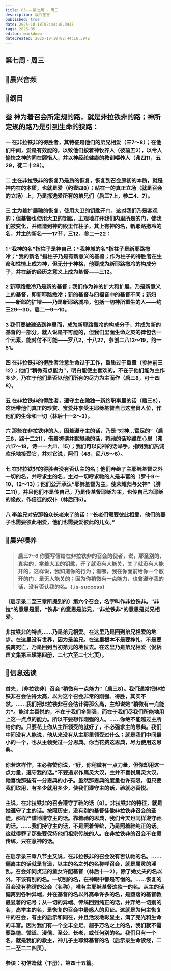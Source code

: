 ```yaml
---
title: 03---第七周 · 周三
description: 晨兴圣言
published: true
date: 2025-10-18T02:44:16.394Z
tags: 2025-05
editor: markdown
dateCreated: 2025-10-18T02:44:16.394Z
---
```


## 第七周 · 周三
## 🎵晨兴音频

## 📖纲目

## 叁    神为着召会所定规的路，就是非拉铁非的路；神所定规的路乃是引到生命的狭路：

### 一    在非拉铁非的得胜者，其特征是他们的弟兄相爱（三7～8）；在他们中间，爱是有效能的，以致他们按着神牧养人（彼前五2），以令人愉快之神的同在顾惜人，并以神经纶健康的教训喂养人（弗四11，五29，徒二十28）。

### 二    主在非拉铁非的恢复乃是质的恢复，恢复到召会原初的本质，就是神内在的本质，也就是爱（约壹四8）；站在一的真正立场（就是召会的立场）上，乃是拣选爱所有的弟兄们（启三7上，参二4、7）。

### 三    主为着扩展祂的恢复，使用大卫的钥匙开门，这对我们乃是客观的；但基督也使用大卫的钥匙，主观地打开我们内里所是的门，使我们被变化，并建造到神的殿里作柱子，其上有神的名，新耶路撒冷的名，并主的新名——17节，三12，参二一22：

### 1    “我神的名”指柱子是神自己；“我神城的名”指柱子是新耶路撒冷；“我的新名”指柱子乃是有新意义的基督；作为柱子的得胜者在生命和性情上成为神，但无分于神格，他要成为新耶路撒冷的构成分子，并在新的经历之意义上成为基督——三12。

### 2    新耶路撒冷乃是新的基督；我们作为神的扩大和扩展，乃是新意义上的基督，即新耶路撒冷；新的基督与四福音中的基督不同；新妇——新郎的扩增——乃是新耶路城冷，包括一切神所重生的人——约三29～30，启二一9～10。

### 3    我们要被建造到神里而，成为新耶路撒冷的构成分子，并成为新的基督的一部分，就人说是不可能的，但我们里面生命之灵的律包含一个元素，能对付不可能——罗八2，十八27，参创二八12～19，约一51。

### 四    在非拉铁非的得胜者注意生命过于工作，重质过于重量（参林前三12）；他们“稍微有点能力”，明白能使主喜欢的，不在于他们能为主作多少，乃在于他们是否以他们所有的尽力为主而作（启三8，可十四8）。

### 五    在非拉铁非的得胜者，遵守主在祂独一新约职事里的话（启三8），这话带他们真正的珍赏、宝爱并享受主耶稣基督自己这宝贵人位，作他们的生命和一切（林后十一2～3）。

### 六    那些在非拉铁非的人，因着遵守主的话，乃是“对神…富足的”（启三8，路十二21），借着祷读并默想祂的话，将祂的话珍藏在心里（弗六17～18，诗一一九11、15）；我们可以向神的话举手，指明我们热诚欢乐地接受它，并对它说，阿们（48，尼八5～6）。

### 七    在非拉铁非的得胜者没有否认主的名；他们弃绝了主耶稣基督之外一切的名，并呼求主的名，主对一切呼求祂的人是丰富的（罗十9～10、12～13）；他们公开承认“耶稣基督为主，使荣耀归与父神”（腓二11），并且他们不是传自己，乃是传基督耶稣为主，也传自己为耶稣的缘故，作信徒的奴仆（林后四5）。

### 八    李弟兄对安那翰众长老末了的话：“长老们需要彼此相爱，他们的妻子也需要彼此相爱，他们也需要爱彼此的儿女。”

## 📖晨兴喂养

>### 启三7~8    你要写信给在非拉铁非的召会的使者，说，那圣别的、真实的，拿着大卫的钥匙，开了就没有人能关，关了就没有人能开的，这样说，我知道你的行为；看哪，我在你面前给你一个敞开的门，是无人能关的；因为你稍微有一点能力，也曾遵守我的话，没有否认我的名。{.is-success}

### 〔启示录二至三章所提到的〕第六个召会，名字叫作非拉铁非。“非拉”的意思是爱，“铁非”的意思是弟兄，“非拉铁非”的意思是弟兄相爱。

### 非拉铁非的特点……乃是弟兄相爱。在这里乃是回到弟兄相爱的地步。在这里没有世界，因为是弟兄。在这里根本不是要挣扎，不是要脱离死亡，乃是回到当初弟兄的地位去。在这里乃是弟兄相爱（倪柝声文集第三辑第四册，二七六至二七七页）。

## 📖信息选读

### 首先，〔非拉铁非〕召会“稍微有一点能力”〔启三8〕。我们通常把非拉铁非召会估得太高，以为这个召会非常的刚强、得胜，其实不然。……我们把非拉铁非召会估计得那么高，主却说她“稍微有一点能力”。能讨主喜悦的，不在于我们多刚强，而在于我们尽我们所能地用上这一点点的能力。所以不要想作刚强的人。……你绝不能越过主所给你的。只要花上你从主所领受的就好了，不必强求主的恩典。我们中间没有人能说，他从来没有从主那里领受过什么；就是我们中间最小的一个，也从主领受过一分恩典。你当花费这恩典，尽力使用这恩典。

### 你若这样作，主必称赞你说，“好，你稍微有一点力量，但你却用这一点力量，遵守我的话。”不要追求作属灵大汉，主并不喜悦属灵大汉，祂喜悦那些有一分恩典的小子。虽然那恩典的度量也许有限，但只要我们取用，有多少就用多少，使我们遵守主的话，祂就必喜悦。

### 主说，在非拉铁非的召会遵守了祂的话〔8〕。非拉铁非的特征，就是她遵守了主的话。按照历史，没有别的基督徒像非拉铁非召会的圣徒，那样严谨地遵守主的话。靠着祂的恩典，我们今天也同样遵守祂的话。……我们持守主的话，不是照着传统，乃是照着祂纯正的话。这就得罪了那些要保持他们祖宗传统的人。在非拉铁非的召会不在意传统，只在意神的话。

### 在启示录三章八节主又说，在非拉铁非的召会没有否认祂的名。……偏离主的话就是背道，以主的名之外的名称呼召会，就是属灵的淫乱。召会如同贞洁的童女许配基督（林后十一2），除了她丈夫的名以外，不该有别的名。一切别的名，在神眼中都是可憎的。……恢复的召会没有称谓的公会（名称），唯有主耶稣基督这独一的名。从主的话偏离到各种异端，并在基督的名以外高举许多的名，是堕落的基督教最显著的记号；从一切的异端、传统回到纯正的话，并弃绝一切别的名，高举主的名，是恢复的召会中最感人的见证。这就是为何主恢复中的召会，有主的启示和同在，并且活泼地彰显主，满了亮光和生命的丰富。因为我们有一个全丰全足、超乎万名之上的名，我们就不需要路德、循道、浸信、圣公、长老，或任何别的名。我们只有一个名，就是我们的救主，神儿子主耶稣基督的名（启示录生命读经，二二一至二二四页）。

### 参读：初信造就（下册），第四十五篇。
<!-- Google tag (gtag.js) -->
<script async src="https://www.googletagmanager.com/gtag/js?id=G-1P8709Z16T"></script>
<script>
  window.dataLayer = window.dataLayer || [];
  function gtag(){dataLayer.push(arguments);}
  gtag('js', new Date());

  gtag('config', 'G-1P8709Z16T');
</script>